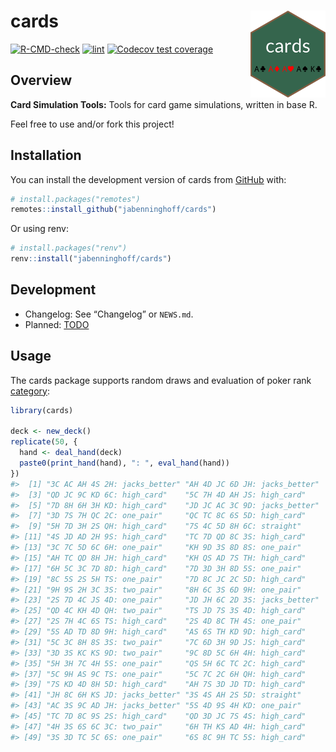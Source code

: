 
<!-- README.md is generated from README.Rmd. Please edit that file -->

# cards <img src="man/figures/logo.png" align="right" alt="logo" width="120" />

<!-- badges: start -->

[![R-CMD-check](https://github.com/jabenninghoff/cards/workflows/R-CMD-check/badge.svg)](https://github.com/jabenninghoff/cards/actions)
[![lint](https://github.com/jabenninghoff/cards/workflows/lint/badge.svg)](https://github.com/jabenninghoff/cards/actions)
[![Codecov test
coverage](https://codecov.io/gh/jabenninghoff/cards/branch/main/graph/badge.svg)](https://app.codecov.io/gh/jabenninghoff/cards?branch=main)
<!-- badges: end -->

## Overview

**Card Simulation Tools:** Tools for card game simulations, written in
base R.

Feel free to use and/or fork this project!

## Installation

You can install the development version of cards from
[GitHub](https://github.com/) with:

``` r
# install.packages("remotes")
remotes::install_github("jabenninghoff/cards")
```

Or using renv:

``` r
# install.packages("renv")
renv::install("jabenninghoff/cards")
```

## Development

- Changelog: See “Changelog” or `NEWS.md`.
- Planned: [TODO](TODO.md)

## Usage

The cards package supports random draws and evaluation of poker rank
[category](https://en.wikipedia.org/wiki/List_of_poker_hands):

``` r
library(cards)

deck <- new_deck()
replicate(50, {
  hand <- deal_hand(deck)
  paste0(print_hand(hand), ": ", eval_hand(hand))
})
#>  [1] "3C AC AH 4S 2H: jacks_better" "AH 4D JC 6D JH: jacks_better"
#>  [3] "QD JC 9C KD 6C: high_card"    "5C 7H 4D AH JS: high_card"   
#>  [5] "7D 8H 6H 3H KD: high_card"    "JD JC AC 3C 9D: jacks_better"
#>  [7] "3D 7S 7H QC 2C: one_pair"     "QC TC 8C 6S 5D: high_card"   
#>  [9] "5H 7D 3H 2S QH: high_card"    "7S 4C 5D 8H 6C: straight"    
#> [11] "4S JD AD 2H 9S: high_card"    "TC 7D QD 8C 3S: high_card"   
#> [13] "3C 7C 5D 6C 6H: one_pair"     "KH 9D 3S 8D 8S: one_pair"    
#> [15] "AH TC QD 8H JH: high_card"    "KH QS AD 7S TH: high_card"   
#> [17] "6H 5C 3C 7D 8D: high_card"    "7D 3D 3H 8D 5S: one_pair"    
#> [19] "8C 5S 2S 5H TS: one_pair"     "7D 8C JC 2C 5D: high_card"   
#> [21] "9H 9S 2H 3C 3S: two_pair"     "8H 6C 3S 6D 9H: one_pair"    
#> [23] "2S 7D 4C JS 4D: one_pair"     "JD JH 6C 2D 3S: jacks_better"
#> [25] "QD 4C KH 4D QH: two_pair"     "TS JD 7S 3S 4D: high_card"   
#> [27] "2S 7H 4C 6S TS: high_card"    "2S 4D 8C TH 4S: one_pair"    
#> [29] "5S AD TD 8D 9H: high_card"    "AS 6S TH KD 9D: high_card"   
#> [31] "5C 3C 8H 8S 3S: two_pair"     "7C 6D 3H 9D JS: high_card"   
#> [33] "3D 3S KC KS 9D: two_pair"     "9C 8D 5C 6H 4H: high_card"   
#> [35] "5H 3H 7C 4H 5S: one_pair"     "QS 5H 6C TC 2C: high_card"   
#> [37] "5C 9H AS 9C TS: one_pair"     "5C 7C 2C 6H QH: high_card"   
#> [39] "7S KD 4D 8H 5D: high_card"    "AH 7S 3D JD TD: high_card"   
#> [41] "JH 8C 6H KS JD: jacks_better" "3S 4S AH 2S 5D: straight"    
#> [43] "AC 3S 9C AD JH: jacks_better" "5S 4D 9S 4H KD: one_pair"    
#> [45] "TC 7D 8C 9S 2S: high_card"    "QD 3D JC 7S 4S: high_card"   
#> [47] "4H 3S 6S 6C 3C: two_pair"     "6H TH KS AD 4H: high_card"   
#> [49] "3S 3D TC 5C 6S: one_pair"     "6S 8C 9H TC 5S: high_card"
```
